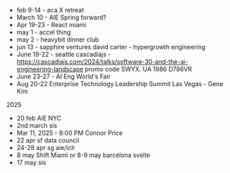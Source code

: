 
- feb 9-14 - aca X retreat
- March 10 - AIE Spring forward?
- Apr 19-23 - React miami
- may 1 - accel thing
- may 2 - heavybit dinner club
- jun 13 - sapphire ventures david carter - hypergrowth engineering
- June 19-22 - seattle cascadiajs - https://cascadiajs.com/2024/talks/software-30-and-the-ai-engineering-landscape promo code SWYX. UA 1986 D786VR
- June 23-27 - AI Eng World's Fair
- Aug 20-22 Enterprise Technology Leadership Summit Las Vegas - Gene Kim

2025

- 20 feb AIE NYC
- 2nd march sis
- Mar 11, 2025 - 8:00 PM Connor Price
- 22 apr sf data council
- 24-28 apr sg aie/iclr
- 8 may Shift Miami or 8-9 may barcelona svelte
- 17 may sis
